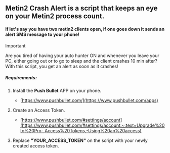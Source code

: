 ## Metin2 Crash Alert is a script that keeps an eye on your Metin2 process count.

#### If let's say you have two metin2 clients open, if one goes down it sends an alert SMS message to your phone!
> [!IMPORTANT]
> Are you tired of having your auto hunter ON and whenever you leave your PC, either going out or to go to sleep and the client crashes 10 min after? With this script, you get an alert as soon as it crashes!
##### Requirements:

1. Install the **Push Bullet** APP on your phone.
    - [https://www.pushbullet.com/](https://www.pushbullet.com/apps)

3. Create an Access Token.
   - [https://www.pushbullet.com/#settings/account](https://www.pushbullet.com/#settings/account:~:text=Upgrade%20to%20Pro-,Access%20Tokens,-Using%20an%20access)

3. Replace **"YOUR_ACCESS_TOKEN"** on the script with your newly created access token.
